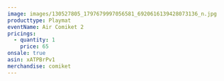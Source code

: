 ```yaml
---
image: images/130527805_1797679997056581_6920616139428073136_n.jpg
producttype: Playmat
eventName: Air Comiket 2
pricings:
  - quantity: 1
    price: 65
onsale: true
asin: xATPBrPv1
merchandise: comiket
---
```

